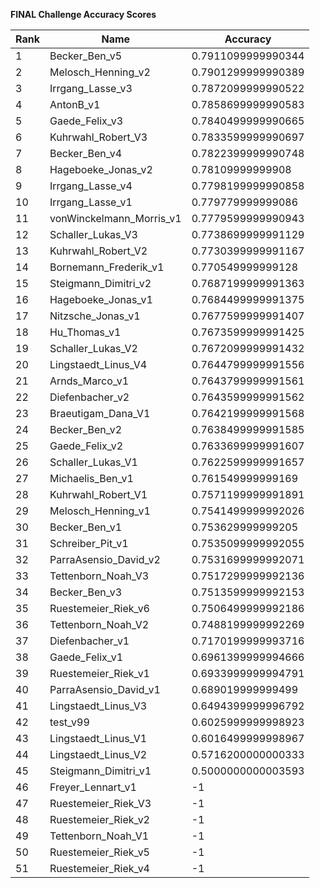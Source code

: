 **FINAL Challenge Accuracy Scores**



|Rank|Name|Accuracy|
|----|-----|---|
|1|Becker_Ben_v5|0.7911099999990344|
|2|Melosch_Henning_v2|0.7901299999990389|
|3|Irrgang_Lasse_v3|0.7872099999990522|
|4|AntonB_v1|0.7858699999990583|
|5|Gaede_Felix_v3|0.7840499999990665|
|6|Kuhrwahl_Robert_V3|0.7833599999990697|
|7|Becker_Ben_v4|0.7822399999990748|
|8|Hageboeke_Jonas_v2|0.78109999999908|
|9|Irrgang_Lasse_v4|0.7798199999990858|
|10|Irrgang_Lasse_v1|0.779779999999086|
|11|vonWinckelmann_Morris_v1|0.7779599999990943|
|12|Schaller_Lukas_V3|0.7738699999991129|
|13|Kuhrwahl_Robert_V2|0.7730399999991167|
|14|Bornemann_Frederik_v1|0.770549999999128|
|15|Steigmann_Dimitri_v2|0.7687199999991363|
|16|Hageboeke_Jonas_v1|0.7684499999991375|
|17|Nitzsche_Jonas_v1|0.7677599999991407|
|18|Hu_Thomas_v1|0.7673599999991425|
|19|Schaller_Lukas_V2|0.7672099999991432|
|20|Lingstaedt_Linus_V4|0.7644799999991556|
|21|Arnds_Marco_v1|0.7643799999991561|
|22|Diefenbacher_v2|0.7643599999991562|
|23|Braeutigam_Dana_V1|0.7642199999991568|
|24|Becker_Ben_v2|0.7638499999991585|
|25|Gaede_Felix_v2|0.7633699999991607|
|26|Schaller_Lukas_V1|0.7622599999991657|
|27|Michaelis_Ben_v1|0.761549999999169|
|28|Kuhrwahl_Robert_V1|0.7571199999991891|
|29|Melosch_Henning_v1|0.7541499999992026|
|30|Becker_Ben_v1|0.753629999999205|
|31|Schreiber_Pit_v1|0.7535099999992055|
|32|ParraAsensio_David_v2|0.7531699999992071|
|33|Tettenborn_Noah_V3|0.7517299999992136|
|34|Becker_Ben_v3|0.7513599999992153|
|35|Ruestemeier_Riek_v6|0.7506499999992186|
|36|Tettenborn_Noah_V2|0.7488199999992269|
|37|Diefenbacher_v1|0.7170199999993716|
|38|Gaede_Felix_v1|0.6961399999994666|
|39|Ruestemeier_Riek_v1|0.6933999999994791|
|40|ParraAsensio_David_v1|0.689019999999499|
|41|Lingstaedt_Linus_V3|0.6494399999996792|
|42|test_v99|0.6025999999998923|
|43|Lingstaedt_Linus_V1|0.6016499999998967|
|44|Lingstaedt_Linus_V2|0.5716200000000333|
|45|Steigmann_Dimitri_v1|0.5000000000003593|
|46|Freyer_Lennart_v1|-1|
|47|Ruestemeier_Riek_V3|-1|
|48|Ruestemeier_Riek_v2|-1|
|49|Tettenborn_Noah_V1|-1|
|50|Ruestemeier_Riek_v5|-1|
|51|Ruestemeier_Riek_v4|-1|
